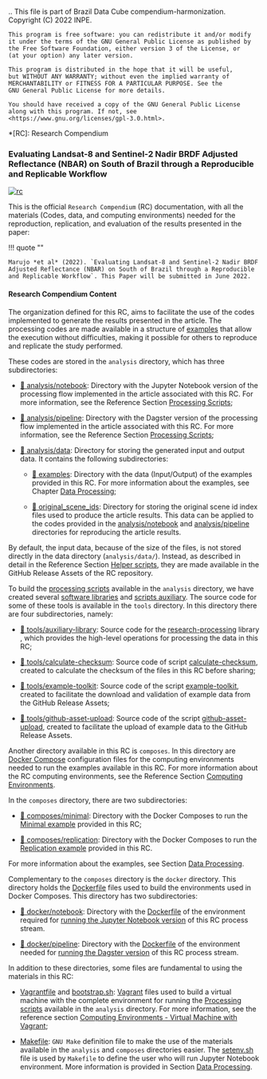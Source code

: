 ..
    This file is part of Brazil Data Cube compendium-harmonization.
    Copyright (C) 2022 INPE.

    This program is free software: you can redistribute it and/or modify
    it under the terms of the GNU General Public License as published by
    the Free Software Foundation, either version 3 of the License, or
    (at your option) any later version.

    This program is distributed in the hope that it will be useful,
    but WITHOUT ANY WARRANTY; without even the implied warranty of
    MERCHANTABILITY or FITNESS FOR A PARTICULAR PURPOSE. See the
    GNU General Public License for more details.

    You should have received a copy of the GNU General Public License
    along with this program. If not, see <https://www.gnu.org/licenses/gpl-3.0.html>.


*[RC]: Research Compendium

### Evaluating Landsat-8 and Sentinel-2 Nadir BRDF Adjusted Reflectance (NBAR) on South of Brazil through a Reproducible and Replicable Workflow

[![rc](https://img.shields.io/badge/research%20compendium-ready-brightgreen)](#)

This is the official `Research Compendium` (RC) documentation, with all the materials (Codes, data, and computing environments) needed for the reproduction, replication, and evaluation of the results presented in the paper:

!!! quote ""

    Marujo *et al* (2022). `Evaluating Landsat-8 and Sentinel-2 Nadir BRDF Adjusted Reflectance (NBAR) on South of Brazil through a Reproducible and Replicable Workflow`. This Paper will be submitted in June 2022.

#### Research Compendium Content

The organization defined for this RC, aims to facilitate the use of the codes implemented to generate the results presented in the article. The processing codes are made available in a structure of [examples](/en/reproducible-research/) that allow the execution without difficulties, making it possible for others to reproduce and replicate the study performed.

These codes are stored in the `analysis` directory, which has three subdirectories:

- [:file_folder: analysis/notebook](analysis/notebook): Directory with the Jupyter Notebook version of the processing flow implemented in the article associated with this RC. For more information, see the Reference Section [Processing Scripts](/en/tools/processing/);

- [:file_folder: analysis/pipeline](analysis/pipeline): Directory with the Dagster version of the processing flow implemented in the article associated with this RC. For more information, see the Reference Section [Processing Scripts](/en/tools/processing/);

- [:file_folder: analysis/data](analysis/data/): Directory for storing the generated input and output data. It contains the following subdirectories:

    - [:file_folder: examples](analysis/data/examples): Directory with the data (Input/Output) of the examples provided in this RC. For more information about the examples, see Chapter [Data Processing](/en/reproducible-research/); 

    - [:file_folder: original_scene_ids](analysis/data/original_scene_ids): Directory for storing the original scene id index files used to produce the article results. This data can be applied to the codes provided in the [analysis/notebook](analysis/notebook) and [analysis/pipeline](analysis/pipeline) directories for reproducing the article results.

By default, the input data, because of the size of the files, is not stored directly in the data directory (`analysis/data/`). Instead, as described in detail in the Reference Section [Helper scripts](/en/tools/utilitary/), they are made available in the GitHub Release Assets of the RC repository.

To build the [processing scripts](/en/tools/processing/) available in the `analysis` directory, we have created several [software libraries](/pt/tools/libraries/) and [scripts auxiliary](/en/tools/utilitary/). The source code for some of these tools is available in the `tools` directory. In this directory there are four subdirectories, namely:

- [:file_folder: tools/auxiliary-library](tools/auxiliary-library): Source code for the [research-processing](/en/tools/libraries/#research-processing-python-library-research-processing) library , which provides the high-level operations for processing the data in this RC;

- [:file_folder: tools/calculate-checksum](tools/calculate-checksum): Source code of script [calculate-checksum](/en/tools/utilitary/#calculate-checksum-e-github-asset-upload), created to calculate the checksum of the files in this RC before sharing;

- [:file_folder: tools/example-toolkit](tools/example-toolkit): Source code of the script [example-toolkit](/en/tools/utilitarian/#example-toolkit), created to facilitate the download and validation of example data from the GitHub Release Assets;

- [:file_folder: tools/github-asset-upload](tools/github-asset-upload): Source code of the script [github-asset-upload](/en/tools/utilitary/#calculate-checksum-e-github-asset-upload), created to facilitate the upload of example data to the GitHub Release Assets.

Another directory available in this RC is `composes`. In this directory are [Docker Compose](https://docs.docker.com/compose/) configuration files for the computing environments needed to run the examples available in this RC. For more information about the RC computing environments, see the Reference Section [Computing Environments](/environment/).

In the `composes` directory, there are two subdirectories:

- [:file_folder: composes/minimal](composes/minimal): Directory with the Docker Composes to run the [Minimal example](/en/reproducible-research/minimal-example/) provided in this RC;

- [:file_folder: composes/replication](composes/replication): Directory with the Docker Composes to run the [Replication example](/en/reproducible-research/replication-example/) provided in this RC.

For more information about the examples, see Section [Data Processing](/en/reproducible-research/).

Complementary to the `composes` directory is the `docker` directory. This directory holds the [Dockerfile](https://docs.docker.com/engine/reference/builder/) files used to build the environments used in Docker Composes. This directory has two subdirectories:

- [:file_folder: docker/notebook](docker/notebook): Directory with the [Dockerfile](https://docs.docker.com/engine/reference/builder/) of the environment required for [running the Jupyter Notebook version](/environment/#jupyter-notebook) of this RC process stream.

- [:file_folder: docker/pipeline](docker/pipeline): Directory with the [Dockerfile](https://docs.docker.com/engine/reference/builder/) of the environment needed for [running the Dagster version](/en/tools/environment/#dagster) of this RC process stream.

In addition to these directories, some files are fundamental to using the materials in this RC:

- [Vagrantfile](Vagrantfile) and [bootstrap.sh](bootstrap.sh): [Vagrant](https://www.vagrantup.com/) files used to build a virtual machine with the complete environment for running the [Processing scripts](/en/tools/processing/) available in the `analysis` directory. For more information, see the reference section [Computing Environments - Virtual Machine with Vagrant](/en/tools/environment/#virtual-machine-with-vagrant);

- [Makefile](Makefile): `GNU Make` definition file to make the use of the materials available in the `analysis` and `composes` directories easier. The [setenv.sh](setenv.sh) file is used by `Makefile` to define the user who will run Jupyter Notebook environment. More information is provided in Section [Data Processing](/en/reproducible-research/).

